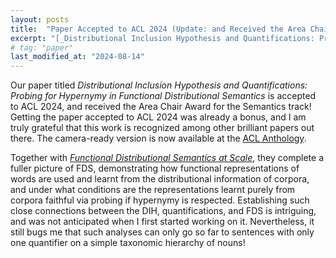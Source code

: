 ```yaml
---
layout: posts
title:  "Paper Accepted to ACL 2024 (Update: and Received the Area Chair Award!)"
excerpt: "[_Distributional Inclusion Hypothesis and Quantifications: Probing for Hypernymy in Functional Distributional Semantics_](https://aclanthology.org/2024.acl-long.784/). Together with [_Functional Distributional Semantics at Scale_](https://aclanthology.org/2023.starsem-1.37/), they provide a more complete picture of FDS."
# tag: "paper"
last_modified_at: "2024-08-14"
---
```


Our paper titled _Distributional Inclusion Hypothesis and Quantifications: Probing for Hypernymy in Functional Distributional Semantics_ is accepted to ACL 2024, and received the Area Chair Award for the Semantics track!
Getting the paper accepted to ACL 2024 was already a bonus, and I am truly grateful that this work is recognized among other brilliant papers out there.
The camera-ready version is now available at the [ACL Anthology](https://aclanthology.org/2024.acl-long.784/).

Together with [_Functional Distributional Semantics at Scale_](https://aclanthology.org/2023.starsem-1.37/), they complete a fuller picture of FDS, demonstrating how functional representations of words are used and learnt from the distributional information of corpora, and under what conditions are the representations learnt purely from corpora faithful via probing if hypernymy is respected.
Establishing such close connections between the DIH, quantifications, and FDS is intriguing, and was not anticipated when I first started working on it. Nevertheless, it still bugs me that such analyses can only go so far to sentences with only one quantifier on a simple taxonomic hierarchy of nouns!
